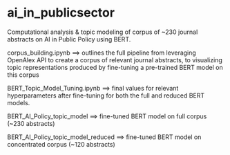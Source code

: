 # ai_in_publicsector

Computational analysis &amp; topic modeling of corpus of ~230 journal abstracts on AI in Public Policy using BERT.

corpus_building.ipynb ==> outlines the full pipeline from leveraging OpenAlex API to create a corpus of relevant journal abstracts, to visualizing topic representations produced by fine-tuning a pre-trained BERT model on this corpus

BERT_Topic_Model_Tuning.ipynb ==> final values for relevant hyperparameters after fine-tuning for both the full and reduced BERT models. 

BERT_AI_Policy_topic_model ==> fine-tuned BERT model on full corpus (~230 abstracts)

BERT_AI_Policy_topic_model_reduced ==> fine-tuned BERT model on concentrated corpus (~120 abstracts)



